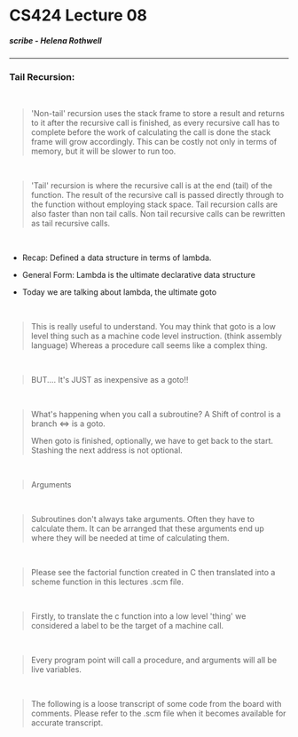 # CS424  Lecture 08
##### scribe - Helena Rothwell

---

### Tail Recursion:

<br/>

>
> 'Non-tail' recursion uses the stack frame to store a result and returns to it after the recursive call is finished, as every recursive call has to complete before the work of calculating the call is done the stack frame will grow accordingly. This can be costly not only in terms of memory, but it will be slower to run too.
>

<br/>

>
> 'Tail' recursion is where the recursive call is at the end (tail) of the function. The result of the recursive call is passed directly through to the function without employing stack space. Tail recursion calls are also faster than non tail calls. 
Non tail recursive calls can be rewritten as tail recursive calls. 
>

<br/>

- Recap: Defined a data structure in terms of lambda.

- General Form: Lambda is the ultimate declarative data structure

- Today we are talking about lambda, the ultimate goto

<br/>

> This is really useful to understand. You may think that goto is a low level thing such as a machine code level instruction. (think assembly language) Whereas a procedure call seems like a complex thing. 
>
<br/>

>BUT.... It's JUST as inexpensive as a goto!! 
> 
<br/>

>What's happening when you call a subroutine? A Shift of control is a branch <=> is a goto. 
>
> When goto is finished, optionally, we have to get back to the start. Stashing the next address is not optional. 
> 
<br/>

> Arguments
> 
<br/>

> Subroutines don't always take arguments. Often they have to calculate them. It can be arranged that these arguments end up where they will be needed at time of calculating them.
> 
<br/>

> Please see the factorial function created in C then translated into a scheme function in this lectures .scm file. 
> 
<br/>

> Firstly, to translate the c function into a low level 'thing' we considered a label to be the target of a machine call. 
> 
<br/>

> Every program point will call a procedure, and arguments will all be live variables. 
> 
<br/>

> The following is a loose transcript of some code from the board with comments. Please refer to the .scm file when it becomes available for accurate transcript.
> 
<br/>

  